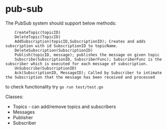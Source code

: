 # pub-sub


The PubSub system should support below methods:
```
    CreateTopic(topicID)
    DeleteTopic(TopicID)
    AddSubscription(topicID,SubscriptionID); Creates and adds subscription with id SubscriptionID to topicName.
    DeleteSubscription(SubscriptionID)
    Publish(topicID, message); publishes the message on given topic
    Subscribe(SubscriptionID, SubscriberFunc); SubscriberFunc is the subscriber which is executed for each message of subscription.
    UnSubscribe(SubscriptionID)
    Ack(SubscriptionID, MessageID); Called by Subscriber to intimate the Subscription that the message has been received and processed
```

to check functionality try ```go run test/test.go```

Classes:

- Topics - can add/remove topics and subscribers
- Messages
- Publisher
- Subscriber 
